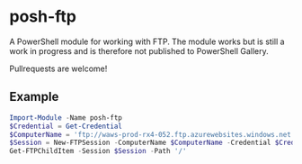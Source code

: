 # posh-ftp
A PowerShell module for working with FTP. The module works but is still a work in progress and is therefore not published to PowerShell Gallery.

Pullrequests are welcome!

## Example
```PowerShell
Import-Module -Name posh-ftp
$Credential = Get-Credential  
$ComputerName = 'ftp://waws-prod-rx4-052.ftp.azurewebsites.windows.net'  
$Session = New-FTPSession -ComputerName $ComputerName -Credential $Credential -Port 21 -Passive $true  
Get-FTPChildItem -Session $Session -Path '/'  
```
